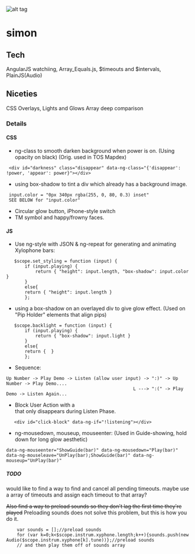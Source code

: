 ![alt tag](http://res.cloudinary.com/dmj8qtant/image/upload/c_limit,w_600/v1452900736/gxx0rmutpczk8fv0vodq.jpg)
# simon

## Tech
AngularJS watchiing, Array_Equals.js, $timeouts and $intervals, PlainJS(Audio)

## Niceties
CSS Overlays, Lights and Glows
Array deep comparison

### Details
#### CSS
 - ng-class to smooth darken background when power is on. (Using opacity on black) (Orig. used in TOS Mapdex)
 
 ```
  <div id="darkness" class="disappear" data-ng-class="{'disappear': !power, 'appear': power}"></div>
 ```
 - using box-shadow to tint a div which already has a background image.
 
 ```
  input.color = "0px 340px rgba(255, 0, 80, 0.3) inset"
  SEE BELOW for "input.color"
 ```
 - Circular glow button, iPhone-style switch
 - TM symbol and happy/frowny faces.
 
#### JS
 - Use ng-style with JSON & ng-repeat for generating and animating Xylophone bars:
 
 ```
    $scope.set_styling = function (input) {
        if (input.playing) {
            return { "height": input.length, "box-shadow": input.color }
        }
        else{
        return { "height": input.length }
        };
 ```
  - using a box-shadow on an overlayed div to give glow effect. (Used on "Pip Holder" elements that align pips)
 ```
    $scope.backlight = function (input) {
        if (input.playing) {
            return { "box-shadow": input.light }
        }
        else{
        return {  }
        };
 ```
 - Sequence:

 ```
 Up Number -> Play Demo -> Listen (allow user input) -> ":)" -> Up Number -> Play Demo....
                                                 L ---> ":(" -> Play Demo -> Listen Again...
 ```
 - Block User Action with a <div> that only disappears during Listen Phase.
 ```
    <div id="click-block" data-ng-if="!listening"></div>
 ```
 - ng-mousedown, mouseup, mouseenter: (Used in Guide-showing, hold down for long glow aesthetic)

 ```
 data-ng-mouseenter="ShowGuide(bar)" data-ng-mousedown="Play(bar)" data-ng-mouseleave="UnPlay(bar);ShowGuide(bar)" data-ng-mouseup="UnPlay(bar)"
 ```
 
 
##### TODO

would like to find a way to find and cancel all pending timeouts. 
maybe use a array of timeouts and assign each timeout to that array?

<strike>Also find a way to preload sounds so they don't lag the first time they're played</strike> Preloading sounds does not solve this problem, but this is how you do it.

```
    var sounds = [];//preload sounds
    for (var k=0;k<$scope.instrum.xyphone.length;k++){sounds.push(new Audio($scope.instrum.xyphone[k].tune))};//preload sounds
    // and then play them off of sounds array
```
